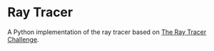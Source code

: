# Ray Tracer

A Python implementation of the ray tracer based on [The Ray Tracer Challenge](http://raytracerchallenge.com/).
